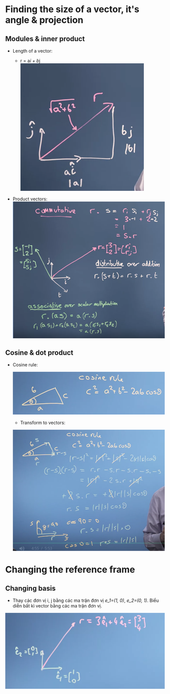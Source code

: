 # Finding the size of a vector, it's angle & projection

## Modules & inner product

+ Length of a vector:
    - r = a*i + b*j
    ![Length of a vector](figures/modulus_inner.png)

+ Product vectors:  
    ![Product of a vector](figures/multi.png)

## Cosine & dot product

+ Cosine rule:

    ![Cosine rule](figures/consine_rule.png)

    - Transform to vectors:  
    
    ![Transform to vectors](figures/transforms.png)


# Changing the reference frame

## Changing basis

+ Thay các đơn vị i, j bằng các ma trận đơn vị *e_1=(1, 0)*, *e_2=(0, 1)*. Biểu diễn bất kì vector bằng các ma trận đơn vị.

![Changing basic](figures/changing_basic1.png)
